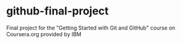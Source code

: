 # github-final-project
Final project for the "Getting Started with Git and GitHub" course on Coursera.org provided by IBM
